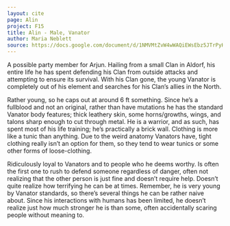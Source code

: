 ```yaml
---
layout: cite
page: Alin
project: F15
title: Alin - Male, Vanator
author: Maria Neblett
source: https://docs.google.com/document/d/1NMVMtZvW4wWAQiEWsEbz5JTrPyHgKU9KS8RNLc1lGoE/edit?usp=sharing
---
```

A possible party member for Arjun. Hailing from a small Clan in Aldorf, his entire life he has spent defending his Clan from outside attacks and attempting to ensure its survival. With his Clan gone, the young Vanator is completely out of his element and searches for his Clan’s allies in the North.

Rather young, so he caps out at around 6 ft something. Since he’s a fullblood and not an original, rather than have mutations he has the standard Vanator body features; thick leathery skin, some horns/growths, wings, and talons sharp enough to cut through metal. He is a warrior, and as such, has spent most of his life training; he’s practically a brick wall. Clothing is more like a tunic than anything. Due to the weird anatomy Vanators have, tight clothing really isn’t an option for them, so they tend to wear tunics or some other forms of loose-clothing.

Ridiculously loyal to Vanators and to people who he deems worthy. Is often the first one to rush to defend someone regardless of danger, often not realizing that the other person is just fine and doesn’t require help. Doesn’t quite realize how terrifying he can be at times. Remember, he is very young by Vanator standards, so there’s several things he can be rather naive about. Since his interactions with humans has been limited, he doesn’t realize just how much stronger he is than some, often accidentally scaring people without meaning to. 
